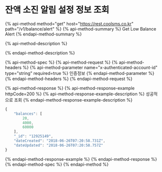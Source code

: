 # 잔액 소진 알림 설정 정보 조회

{% api-method method="get" host="https://rest.coolsms.co.kr" path="/v1/balance/alert" %}
{% api-method-summary %}
Get Low Balance Alert
{% endapi-method-summary %}

{% api-method-description %}

{% endapi-method-description %}

{% api-method-spec %}
{% api-method-request %}
{% api-method-headers %}
{% api-method-parameter name="x-authenticated-account-id" type="string" required=true %}
인증정보
{% endapi-method-parameter %}
{% endapi-method-headers %}
{% endapi-method-request %}

{% api-method-response %}
{% api-method-response-example httpCode=200 %}
{% api-method-response-example-description %}
성공적으로 조회
{% endapi-method-response-example-description %}

```javascript
{
    "balances": [
        20,
        4000,
        60000
    ],
    "_id": "12925149",
    "dateCreated": "2018-06-26T07:20:58.731Z",
    "dateUpdated": "2018-06-26T07:20:58.757Z"
}
```
{% endapi-method-response-example %}
{% endapi-method-response %}
{% endapi-method-spec %}
{% endapi-method %}




